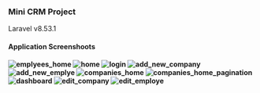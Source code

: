 <h3>Mini CRM Project</h3>
<p>Laravel v8.53.1</p>

<h4>Application Screenshoots<h4>
    
![emplyees_home](https://user-images.githubusercontent.com/56351442/129171464-c3be8197-0df7-46cd-a920-00a3e5222b61.png)
![home](https://user-images.githubusercontent.com/56351442/129171470-68757121-afcd-4c6e-af7d-3b6ee11c2aa5.png)
![login](https://user-images.githubusercontent.com/56351442/129171474-07ed0bf2-9de1-4ccc-b099-0fb2c0d07f9c.png)
![add_new_company](https://user-images.githubusercontent.com/56351442/129171477-f122e168-b352-4b07-868b-d6219f0c2672.png)
![add_new_emplye](https://user-images.githubusercontent.com/56351442/129171480-08fe37da-2580-431d-8490-dd3a85b500e0.png)
![companies_home](https://user-images.githubusercontent.com/56351442/129171481-a355715f-40a5-4ce2-b11e-8469193fde32.png)
![companies_home_pagination](https://user-images.githubusercontent.com/56351442/129171483-c27ad5c8-4f28-4cd5-9a1a-4155d5af7992.png)
![dashboard](https://user-images.githubusercontent.com/56351442/129171487-63a9c6ab-d64f-4176-b8ef-5fa80d2c76a6.png)
![edit_company](https://user-images.githubusercontent.com/56351442/129171489-e561926c-9d89-43f4-bac8-2a5a95108ff0.png)
![edit_employe](https://user-images.githubusercontent.com/56351442/129171493-4800c61e-5a07-49d0-aba9-dc923361643c.png)


